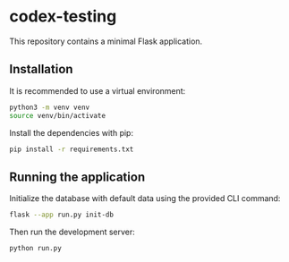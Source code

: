 # codex-testing

This repository contains a minimal Flask application.

## Installation

It is recommended to use a virtual environment:

```bash
python3 -m venv venv
source venv/bin/activate
```

Install the dependencies with pip:

```bash
pip install -r requirements.txt
```

## Running the application

Initialize the database with default data using the provided CLI command:

```bash
flask --app run.py init-db
```

Then run the development server:

```bash
python run.py
```

